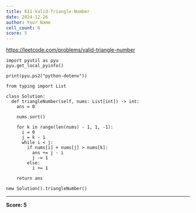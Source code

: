 ```yaml
---
title: 611-Valid-Triangle-Number
date: 2024-12-26
author: Your Name
cell_count: 6
score: 5
---
```


https://leetcode.com/problems/valid-triangle-number


```
import pyutil as pyu
pyu.get_local_pyinfo()
```


```
print(pyu.ps2("python-dotenv"))
```


```
from typing import List
```


```
class Solution:
  def triangleNumber(self, nums: List[int]) -> int:
    ans = 0

    nums.sort()

    for k in range(len(nums) - 1, 1, -1):
      i = 0
      j = k - 1
      while i < j:
        if nums[i] + nums[j] > nums[k]:
          ans += j - i
          j -= 1
        else:
          i += 1

    return ans
```


```
new Solution().triangleNumber()
```


---
**Score: 5**